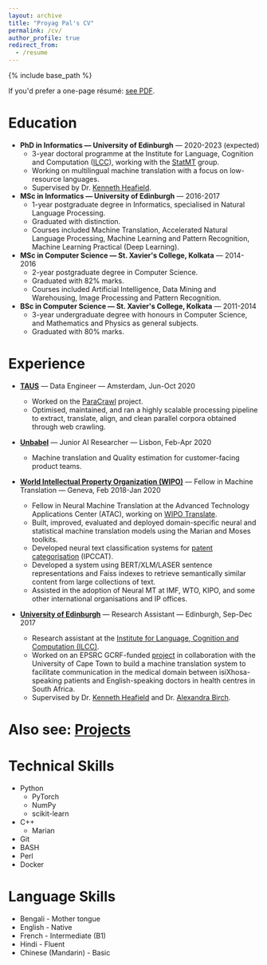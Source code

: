 ```yaml
---
layout: archive
title: "Proyag Pal's CV"
permalink: /cv/
author_profile: true
redirect_from:
  - /resume
---
```


{% include base_path %}

If you'd prefer a one-page résumé: [see PDF](/files/cv.pdf).

Education
======
* **PhD in Informatics — University of Edinburgh** — 2020-2023 (expected)
  * 3-year doctoral programme at the Institute for Language, Cognition and Computation ([ILCC](http://web.inf.ed.ac.uk/ilcc)), working with the [StatMT](https://www.wiki.ed.ac.uk/display/statmt/People) group.
  * Working on multilingual machine translation with a focus on low-resource languages.
  * Supervised by Dr. [Kenneth Heafield](https://kheafield.com/).
* **MSc in Informatics — University of Edinburgh** — 2016-2017
  * 1-year postgraduate degree in Informatics, specialised in Natural Language Processing.
  * Graduated with distinction.
  * Courses included Machine Translation, Accelerated Natural Language Processing, Machine Learning and Pattern Recognition, Machine Learning Practical (Deep Learning).
* **MSc in Computer Science — St. Xavier's College, Kolkata** — 2014-2016
  * 2-year postgraduate degree in Computer Science.
  * Graduated with 82% marks.
  * Courses included Artificial Intelligence, Data Mining and Warehousing, Image Processing and Pattern Recognition.
* **BSc in Computer Science — St. Xavier's College, Kolkata** — 2011-2014
  * 3-year undergraduate degree with honours in Computer Science, and Mathematics and Physics as general subjects.
  * Graduated with 80% marks.

Experience
======
* **[TAUS](https://www.taus.net/)** — Data Engineer — Amsterdam, Jun-Oct 2020
  * Worked on the [ParaCrawl](https://www.paracrawl.eu/) project.
  * Optimised, maintained, and ran a highly scalable processing pipeline to extract, translate, align, and clean parallel corpora obtained through web crawling.

* **[Unbabel](https://unbabel.com/)** — Junior AI Researcher — Lisbon, Feb-Apr 2020
  * Machine translation and Quality estimation for customer-facing product teams.

* **[World Intellectual Property Organization (WIPO)](https://www.wipo.int)** — Fellow in Machine Translation — Geneva, Feb 2018-Jan 2020
  * Fellow in Neural Machine Translation at the Advanced Technology Applications Center (ATAC), working on [WIPO Translate](https://www.wipo.int/wipo-translate/en/).
  * Built, improved, evaluated and deployed domain-specific neural and statistical machine translation models using the Marian and Moses toolkits.
  * Developed neural text classification systems for [patent categorisation](https://www.wipo.int/classifications/ipc/en/) (IPCCAT).
  * Developed a system using BERT/XLM/LASER sentence representations and Faiss indexes to retrieve semantically similar content from large collections of text.
  * Assisted in the adoption of Neural MT at IMF, WTO, KIPO, and some other international organisations and IP offices.

* **[University of Edinburgh](https://www.ed.ac.uk/)** — Research Assistant — Edinburgh, Sep-Dec 2017
  * Research assistant at the [Institute for Language, Cognition and Computation (ILCC)](http://web.inf.ed.ac.uk/ilcc).
  * Worked on an EPSRC GCRF-funded [project](https://www.cs.uct.ac.za/workshop-on-english-isixhosa-machine-translation-for-healthcare/) in collaboration with the University of Cape Town to build a machine translation system to facilitate communication in the medical domain between isiXhosa-speaking patients and English-speaking doctors in health centres in South Africa.
  * Supervised by Dr. [Kenneth Heafield](https://kheafield.com/) and Dr. [Alexandra Birch](http://homepages.inf.ed.ac.uk/abmayne/).

Also see: [Projects](/projects)
=====
  
Technical Skills
======
* Python
  * PyTorch
  * NumPy
  * scikit-learn
* C++
  * Marian
* Git
* BASH
* Perl
* Docker

Language Skills
=====
* Bengali - Mother tongue
* English - Native
* French - Intermediate (B1)
* Hindi - Fluent
* Chinese (Mandarin) - Basic

<!-- Publications
======
  <ul>{% for post in site.publications %}
    {% include archive-single-cv.html %}
  {% endfor %}</ul>
  
Talks
======
  <ul>{% for post in site.talks %}
    {% include archive-single-talk-cv.html %}
  {% endfor %}</ul>
  
Teaching
======
  <ul>{% for post in site.teaching %}
    {% include archive-single-cv.html %}
  {% endfor %}</ul>
  
Service and leadership
======
* Currently signed in to 43 different slack teams -->
